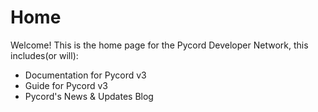 # Home
Welcome!
This is the home page for the Pycord Developer Network, this includes(or will):

- Documentation for Pycord v3
- Guide for Pycord v3
- Pycord's News & Updates Blog
